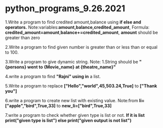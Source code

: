 # python_programs_9.26.2021
1.Write a program to find credited amount,balance using **if else and operators.**
  Note:variables:**amount,balance,credited_amount**,
  Formula: **credited_amount=amount**,**balance+=credited_amount**,
  **amount** should be greater than zero 
                  
2.Write a program to find given number is greater than or less than or equal to 100.

3.Write a program to give dynamic string.
Note: 1.String should be **"{persons} went to {Movie_name} at {theatre_name}"**
  
4.write a program to find **"Rajni" using in** a list.

5.Write a program to replace **["Hello","world",45,503.24,True]** to **["Thank you"]**

6.write a program to create new list with existing value.
Note:from **li=["apple","bird",True,33]** to **new_li=["bird",True,33]**

7.write a program to check whether given type is list or not. **If it is list print("given type is list") else print("given output is not list")**